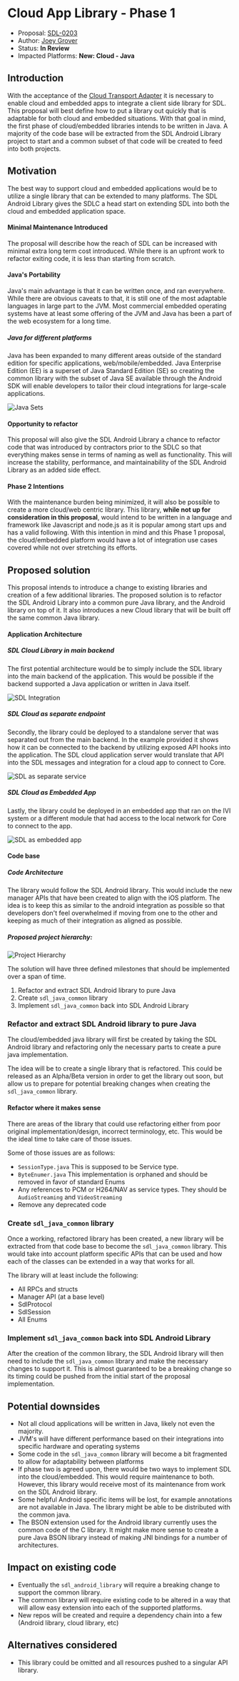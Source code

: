 # Cloud App Library - Phase 1

* Proposal: [SDL-0203](0203-cloud_client_library_phase_1.md)
* Author: [Joey Grover](https://github.com/joeygrover)
* Status: **In Review**
* Impacted Platforms: **New: Cloud - Java** 

## Introduction

With the acceptance of the [Cloud Transport Adapter](https://github.com/smartdevicelink/sdl_evolution/blob/master/proposals/0158-cloud-app-transport-adapter.md) it is necessary to enable cloud and embedded apps to integrate a client side library for SDL. This proposal will best define how to put a library out quickly that is adaptable for both cloud and embedded situations. With that goal in mind, the first phase of cloud/embedded libraries intends to be written in Java. A majority of the code base will be extracted from the SDL Android Library project to start and a common subset of that code will be created to feed into both projects.


## Motivation

The best way to support cloud and embedded applications would be to utilize a single library that can be extended to many platforms. The SDL Android Library gives the SDLC a head start on extending SDL into both the cloud and embedded application space. 

#### Minimal Maintenance Introduced

The proposal will describe how the reach of SDL can be increased with minimal extra long term cost introduced. While there is an upfront work to refactor exiting code, it is less than starting from scratch. 

#### Java's Portability

Java's main advantage is that it can be written once, and ran everywhere. While there are obvious caveats to that, it is still one of the most adaptable languages in large part to the JVM. Most commercial embedded operating systems have at least some offering of the JVM and Java has been a part of the web ecosystem for a long time.

##### Java for different platforms

Java has been expanded to many different areas outside of the standard edition for specific applications, web/mobile/embedded. Java Enterprise Edition (EE) is a superset of Java Standard Edition (SE) so creating the common library with the subset of Java SE available through the Android SDK will enable developers to tailor their cloud integrations for large-scale applications. 

![Java Sets](../assets/proposals/NNNN-cloud_client_library_phase_1/java_sets.png "Java Sets")

#### Opportunity to refactor

This proposal will also give the SDL Android Library a chance to refactor code that was introduced by contractors prior to the SDLC so that everything makes sense in terms of naming as well as functionality. This will increase the stability, performance, and maintainability of the SDL Android Library as an added side effect.

#### Phase 2 Intentions

With the maintenance burden being minimized, it will also be possible to create a more cloud/web centric library. This library, **while not up for consideration in this proposal**, would intend to be written in a language and framework like Javascript and node.js as it is popular among start ups and has a valid following. With this intention in mind and this Phase 1 proposal, the cloud/embedded platform would have a lot of integration use cases covered while not over stretching its efforts. 

## Proposed solution

This proposal intends to introduce a change to existing libraries and creation of a few additional libraries. The proposed solution is to refactor the SDL Android Library into a common pure Java library, and the Android library on top of it. It also introduces a new Cloud library that will be built off the same common Java library.


#### Application Architecture

##### SDL Cloud Library in main backend

The first potential architecture would be to simply include the SDL library into the main backend of the application. This would be possible if the backend supported a Java application or written in Java itself.

![SDL Integration](../assets/proposals/NNNN-cloud_client_library_phase_1/cloud_arch_0.png "SDL Integration")

##### SDL Cloud as separate endpoint

Secondly, the library could be deployed to a standalone server that was separated out from the main backend. In the example provided it shows how it can be connected to the backend by utilizing exposed API hooks into the application. The SDL cloud application server would translate that API into the SDL messages and integration for a cloud app to connect to Core.


![SDL as separate service](../assets/proposals/NNNN-cloud_client_library_phase_1/cloud_arch_1.png "SDL as separate service")

##### SDL Cloud as Embedded App

Lastly, the library could be deployed in an embedded app that ran on the IVI system or a different module that had access to the local network for Core to connect to the app.


![SDL as embedded app](../assets/proposals/NNNN-cloud_client_library_phase_1/cloud_arch_2.png "SDL as embedded app")

#### Code base

##### Code Architecture

The library would follow the SDL Android library. This would include the new manager APIs that have been created to align with the iOS platform. The idea is to keep this as similar to the android integration as possible so that developers don't feel overwhelmed if moving from one to the other and keeping as much of their integration as aligned as possible.

##### Proposed project hierarchy:

![Project Hierarchy](../assets/proposals/NNNN-cloud_client_library_phase_1/project_hierarchy.png "Proposed project hierarchy")


The solution will have three defined milestones that should be implemented over a span of time.

1. Refactor and extract SDL Android library to pure Java
2. Create `sdl_java_common` library 
3. Implement `sdl_java_common` back into SDL Android Library


### Refactor and extract SDL Android library to pure Java

The cloud/embedded java library will first be created by taking the SDL Android library and refactoring only the necessary parts to create a pure java implementation.

The idea will be to create a single library that is refactored. This could be released as an Alpha/Beta version in order to get the library out soon, but allow us to prepare for potential breaking changes when creating the `sdl_java_common` library. 

#### Refactor where it makes sense

There are areas of the library that could use refactoring either from poor original implementation/design, incorrect terminology, etc. This would be the ideal time to take care of those issues.

Some of those issues are as follows:

- `SessionType.java` This is supposed to be Service type. 
- `ByteEnumer.java` This implementation is orphaned and should be removed in favor of standard Enums
- Any references to PCM or H264/NAV as service types. They should be `AudioStreaming` and `VideoStreaming` 
- Remove any deprecated code



### Create `sdl_java_common` library 

Once a working,  refactored library has been created, a new library will be extracted from that code base to become the `sdl_java_common` library. This would take into account platform specific APIs that can be used and how each of the classes can be extended in a way that works for all. 

The library will at least include the following:

- All RPCs and structs
- Manager API (at a base level)
- SdlProtocol
- SdlSession
- All Enums 



### Implement `sdl_java_common` back into SDL Android Library

After the creation of the common library, the SDL Android library will then need to include the `sdl_java_common` library and make the necessary changes to support it. This is almost guaranteed to be a breaking change so its timing could be pushed from the initial start of the proposal implementation. 


## Potential downsides

- Not all cloud applications will be written in Java, likely not even the majority.
- JVM's will have different performance based on their integrations into specific hardware and operating systems
- Some code in the `sdl_java_common` library will become a bit fragmented to allow for adaptability between platforms
- If phase two is agreed upon, there would be two ways to implement SDL into the cloud/embedded. This would require maintenance to both. However, this library would receive most of its maintenance from work on the SDL Android library. 
- Some helpful Android specific items will be lost, for example annotations are not available in Java. The library might be able to be distributed with the common java. 
- The BSON extension used for the Android library currently uses the common code of the C library. It might make more sense to create a pure Java BSON library instead of making JNI bindings for a number of architectures. 

## Impact on existing code

- Eventually the `sdl_android_library` will require a breaking change to support the common library. 
- The common library will require existing code to be altered in a way that will allow easy extension into each of the supported platforms. 
- New repos will be created and require a dependency chain into a few (Android library, cloud library, etc)


## Alternatives considered

- This library could be omitted and all resources pushed to a singular API library. 
